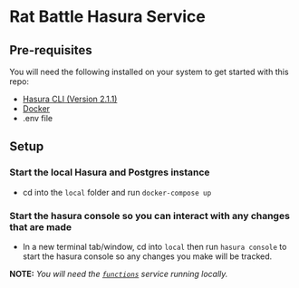 # Rat Battle Hasura Service

## Pre-requisites

You will need the following installed on your system to get started with this repo:

- [Hasura CLI (Version 2.1.1)](https://hasura.io/docs/latest/graphql/core/hasura-cli/install-hasura-cli.html)
- [Docker](docker.com)
- .env file

## Setup

### Start the local Hasura and Postgres instance
- cd into the `local` folder and run `docker-compose up`

### Start the hasura console so you can interact with any changes that are made
- In a new terminal tab/window, cd into `local` then run `hasura console` to start the hasura console so any changes you make will be tracked.

**NOTE:** _You will need the [`functions`](https://github.com/ClickPop/aww-rats-battle-functions) service running locally._